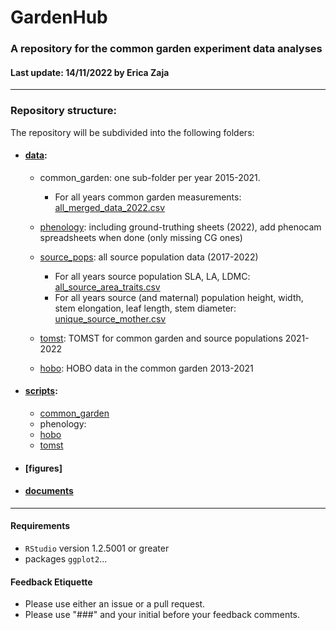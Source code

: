 # GardenHub
### A repository for the common garden experiment data analyses
#### Last update: 14/11/2022 by Erica Zaja

******

### Repository structure:
The repository will be subdivided into the following folders: 

- #### [data](https://github.com/ShrubHub/GardenHub/tree/main/data):
  - common_garden: one sub-folder per year 2015-2021.
      - For all years common garden measurements: [all_merged_data_2022.csv](https://github.com/ShrubHub/GardenHub/blob/main/data/common_garden_data_2022/all_merged_data_2022.csv)
  - [phenology](https://github.com/ShrubHub/GardenHub/tree/main/data/phenology): including ground-truthing sheets (2022), add phenocam spreadsheets when done (only missing CG ones)
  - [source_pops](https://github.com/ShrubHub/GardenHub/tree/main/data/source_pops): all source population data (2017-2022)
      - For all years source population SLA, LA, LDMC: [all_source_area_traits.csv](https://github.com/ShrubHub/GardenHub/blob/main/data/source_pops/all_source_area_traits.csv)
      - For all years source (and maternal) population height, width, stem elongation, leaf length, stem diameter:  [unique_source_mother.csv](https://github.com/ShrubHub/GardenHub/blob/main/data/source_pops/unique_source_mother.csv)


  - [tomst](https://github.com/ShrubHub/GardenHub/tree/main/data/tomst): TOMST for common garden and source populations 2021-2022
  - [hobo](https://github.com/ShrubHub/GardenHub/tree/main/data/hobo): HOBO data in the common garden 2013-2021
  
  
- #### [scripts](https://github.com/ShrubHub/GardenHub/tree/main/scripts):
  - [common_garden](https://github.com/ShrubHub/GardenHub/tree/main/scripts/common_garden)
  - phenology: 
  - [hobo](https://github.com/ShrubHub/GardenHub/tree/main/scripts/hobo)
  - [tomst](https://github.com/ShrubHub/GardenHub/tree/main/scripts/tomst)
  
- #### [figures]

- #### [documents](https://github.com/ShrubHub/GardenHub/tree/main/documents)

*****

#### Requirements
- `RStudio` version 1.2.5001 or greater
- packages `ggplot2`...

#### Feedback Etiquette

- Please use either an issue or a pull request.
- Please use "###" and your initial before your feedback comments.

 
